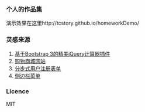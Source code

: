 ### 个人的作品集

演示效果在这里http://tcstory.github.io/homeworkDemo/

### 灵感来源
1. [基于Bootstrap 3的精美jQuery计算器插件][1]
2. [购物商城网站][2]
3. [分步式用户注册表单][3]
4. [侧边栏菜单][4]


### Licence
MIT


[1]: http://www.htmleaf.com/jQuery/Layout-Interface/201507142224.html
[2]: http://www.htmleaf.com/Demo/201508202449.html
[3]: http://www.htmleaf.com/Demo/201509062533.html
[4]: http://www.htmleaf.com/css3/ui-design/201509092549.html
